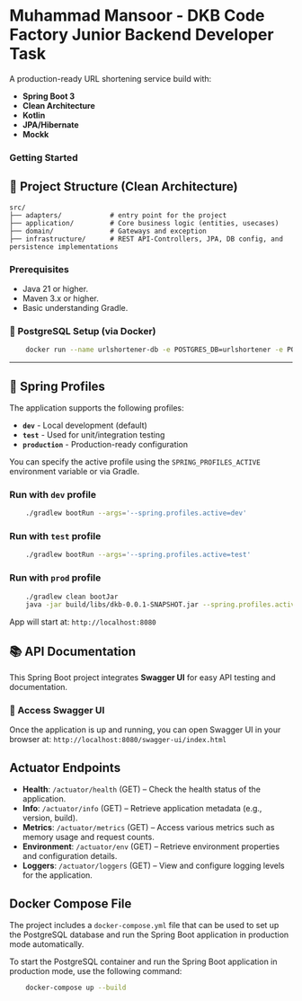 # Muhammad Mansoor - DKB Code Factory Junior Backend Developer Task

A production-ready URL shortening service build with:
- **Spring Boot 3**
- **Clean Architecture**
- **Kotlin**
- **JPA/Hibernate**
- **Mockk**

### Getting Started

## 📁 Project Structure (Clean Architecture)

```
src/
├── adapters/            # entry point for the project
├── application/         # Core business logic (entities, usecases)
├── domain/              # Gateways and exception
├── infrastructure/      # REST API-Controllers, JPA, DB config, and persistence implementations

```


### Prerequisites

- Java 21 or higher.
- Maven 3.x or higher.
- Basic understanding Gradle.

### 🐘 PostgreSQL Setup (via Docker)

```bash
    docker run --name urlshortener-db -e POSTGRES_DB=urlshortener -e POSTGRES_USER=admin -e POSTGRES_PASSWORD=admin -p 5432:5432 -d postgres
```

---

## 🚀 Spring Profiles

The application supports the following profiles:

- **`dev`** - Local development (default)
- **`test`** - Used for unit/integration testing
- **`production`** - Production-ready configuration

You can specify the active profile using the `SPRING_PROFILES_ACTIVE` environment variable or via Gradle.

### Run with `dev` profile

```bash
    ./gradlew bootRun --args='--spring.profiles.active=dev'
```

### Run with `test` profile

```bash
    ./gradlew bootRun --args='--spring.profiles.active=test'
```

### Run with `prod` profile

```bash
    ./gradlew clean bootJar
    java -jar build/libs/dkb-0.0.1-SNAPSHOT.jar --spring.profiles.active=prod
```

App will start at: `http://localhost:8080`

## 📚 API Documentation

This Spring Boot project integrates **Swagger UI** for easy API testing and documentation.

### 🔗 Access Swagger UI

Once the application is up and running, you can open Swagger UI in your browser at:
`http://localhost:8080/swagger-ui/index.html`


## Actuator Endpoints

- **Health**: `/actuator/health` (GET) – Check the health status of the application.
- **Info**: `/actuator/info` (GET) – Retrieve application metadata (e.g., version, build).
- **Metrics**: `/actuator/metrics` (GET) – Access various metrics such as memory usage and request counts.
- **Environment**: `/actuator/env` (GET) – Retrieve environment properties and configuration details.
- **Loggers**: `/actuator/loggers` (GET) – View and configure logging levels for the application.

## Docker Compose File

The project includes a `docker-compose.yml` file that can be used to set up the PostgreSQL database and run the Spring Boot application in production mode automatically.

To start the PostgreSQL container and run the Spring Boot application in production mode, use the following command:

```bash
    docker-compose up --build
```
